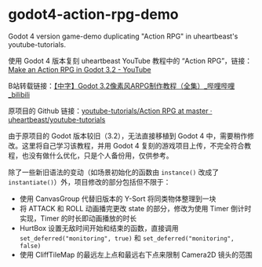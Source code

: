 # godot4-action-rpg-demo
Godot 4 version game-demo duplicating "Action RPG" in uheartbeast's youtube-tutorials.

使用 Godot 4 版本复刻 uheartbeast YouTube 教程中的 “Action RPG”，链接：[Make an Action RPG in Godot 3.2 - YouTube](https://www.youtube.com/watch?v=mAbG8Oi-SvQ&list=PL9FzW-m48fn2SlrW0KoLT4n5egNdX-W9a)

B站转载链接：[【中字】Godot 3.2像素风ARPG制作教程（全集）\_哔哩哔哩\_bilibili](https://www.bilibili.com/video/BV15D4y1U7j5/)

原项目的 Github 链接：[youtube-tutorials/Action RPG at master · uheartbeast/youtube-tutorials](https://github.com/uheartbeast/youtube-tutorials/tree/master/Action%20RPG)

由于原项目的 Godot 版本较旧（3.2），无法直接移植到 Godot 4 中，需要稍作修改。这里将自己学习该教程，并用 Godot 4 复刻的游戏项目上传，不完全符合教程，也没有做什么优化，只是个人备份用，仅供参考。

除了一些新旧语法的变动（如场景初始化的函数由 `instance()` 改成了 `instantiate()`）外，项目修改的部分包括但不限于：

- 使用 CanvasGroup 代替旧版本的 Y-Sort 将同类物体整理到一块
- 将 ATTACK 和 ROLL 动画播完更改 state 的部分，修改为使用 Timer 倒计时实现，Timer 的时长即动画播放的时长
- HurtBox 设置无敌时间开始和结束的函数，直接调用 `set_deferred("monitoring", true)` 和 `set_deferred("monitoring", false)`
- 使用 CliffTileMap 的最远左上点和最远右下点来限制 Camera2D 镜头的范围
